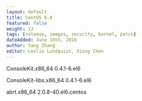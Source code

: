 ```yaml
---
layout: default
title: CentOS 6.8
featured: false
weight: 13
tags: [release, images, security, kernel, patch]
dateAdded: June 10th, 2016
author: Yang Zhang
editor: Leslie Lundquist, Xiong Chen
---
```


ConsoleKit.x86_64                  0.4.1-6.el6

ConsoleKit-libs.x86_64             0.4.1-6.el6

abrt.x86_64                        2.0.8-40.el6.centos